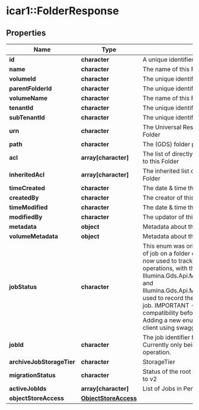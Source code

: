 # icar1::FolderResponse


## Properties
Name | Type | Description | Notes
------------ | ------------- | ------------- | -------------
**id** | **character** | A unique identifier for this Folder | [optional] 
**name** | **character** | The name of this Folder | [optional] 
**volumeId** | **character** | The unique identifier for this Folder&#39;s Volume | [optional] 
**parentFolderId** | **character** | The unique identifier for this folder&#39;s parent folder | [optional] 
**volumeName** | **character** | The name of this Folder&#39;s Volume | [optional] 
**tenantId** | **character** | The unique identifier for this Folders&#39;s Tenant | [optional] 
**subTenantId** | **character** | The unique identifier for this Folder&#39;s Sub Tenant | [optional] 
**urn** | **character** | The Universal Resource Name, unique to this Folder | [optional] 
**path** | **character** | The (GDS) folder path to this Folder | [optional] 
**acl** | **array[character]** | The list of directly specified Id(s) that have access to this Folder | [optional] 
**inheritedAcl** | **array[character]** | The inherited list of Id(s) that have access to this Folder | [optional] 
**timeCreated** | **character** | The date &amp; time this Folder was created, in GDS | [optional] 
**createdBy** | **character** | The creator of this Folder | [optional] 
**timeModified** | **character** | The date &amp; time this Folder was updated, in GDS | [optional] 
**modifiedBy** | **character** | The updator of this Folder | [optional] 
**metadata** | **object** | Metadata about this folder | [optional] 
**volumeMetadata** | **object** | Metadata about this folder&#39;s volume | [optional] 
**jobStatus** | **character** | This enum was originally created to store the type of job on a folder or file entity.   The Job entity is now used to track this information for copy operations, with the Illumina.Gds.Api.Models.Enums.JobOperationType   and Illumina.Gds.Api.Models.Enums.JobProgressStatus used to record the type and progress status of the job.  IMPORTANT - Please consider backward compatibility before adding a new enum value. Adding a new enum value will break the existing client using swagger SDK | [optional] 
**jobId** | **character** | The job identifier for the current folder operation. Currently only being used for the delete folder operation. | [optional] 
**archiveJobStorageTier** | **character** | StorageTier | [optional] 
**migrationStatus** | **character** | Status of the root folder migration status from v1 to v2 | [optional] 
**activeJobIds** | **array[character]** | List of Jobs in Pending and In Progress status | [optional] 
**objectStoreAccess** | [**ObjectStoreAccess**](ObjectStoreAccess.md) |  | [optional] 


